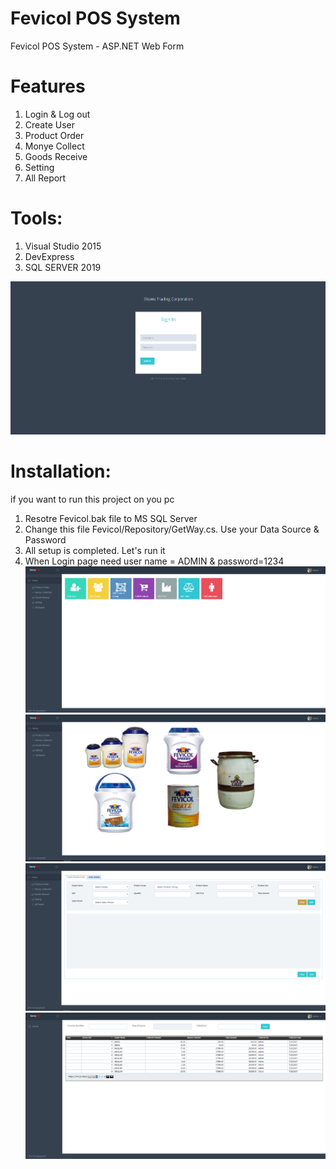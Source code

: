 # Fevicol POS System
Fevicol POS System - ASP.NET Web Form
# Features
1. Login & Log out
2. Create User
3. Product Order
4. Monye Collect
5. Goods Receive
6. Setting
7. All Report

# Tools: 
1. Visual Studio 2015
2. DevExpress
3. SQL SERVER 2019

![login](ScreenShot/Screenshot0.png)

# Installation: 
if you want to run this project on you pc
1. Resotre Fevicol.bak file to MS SQL Server
2. Change this file Fevicol/Repository/GetWay.cs. Use your Data Source & Password
3. All setup is completed. Let's run it
4. When Login page need user name = ADMIN & password=1234
![login](ScreenShot/Screenshot1.png)
![login](ScreenShot/Screenshot2.png)
![login](ScreenShot/Screenshot3.png)
![login](ScreenShot/Screenshot4.png)
